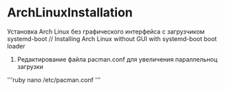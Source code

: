 # ArchLinuxInstallation
Установка Arch Linux без графического интерфейса с загрузчиком systemd-boot // Installing Arch Linux without GUI with systemd-boot boot loader

1. Редактирование файла pacman.conf для увеличения параллельноц загрузки

'''ruby
nano /etc/pacman.conf
'''